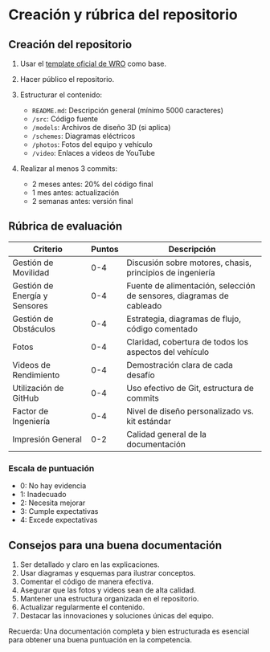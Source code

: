 # Creación y rúbrica del repositorio

## Creación del repositorio

1. Usar el [template oficial de WRO](https://github.com/World-Robot-Olympiad-Association/wro2022-fe-template) como base.
2. Hacer público el repositorio.
3. Estructurar el contenido:
   - `README.md`: Descripción general (mínimo 5000 caracteres)
   - `/src`: Código fuente
   - `/models`: Archivos de diseño 3D (si aplica)
   - `/schemes`: Diagramas eléctricos
   - `/photos`: Fotos del equipo y vehículo
   - `/video`: Enlaces a videos de YouTube

4. Realizar al menos 3 commits:
   - 2 meses antes: 20% del código final
   - 1 mes antes: actualización
   - 2 semanas antes: versión final

## Rúbrica de evaluación

| Criterio | Puntos | Descripción |
|----------|--------|-------------|
| Gestión de Movilidad | 0-4 | Discusión sobre motores, chasis, principios de ingeniería |
| Gestión de Energía y Sensores | 0-4 | Fuente de alimentación, selección de sensores, diagramas de cableado |
| Gestión de Obstáculos | 0-4 | Estrategia, diagramas de flujo, código comentado |
| Fotos | 0-4 | Claridad, cobertura de todos los aspectos del vehículo |
| Videos de Rendimiento | 0-4 | Demostración clara de cada desafío |
| Utilización de GitHub | 0-4 | Uso efectivo de Git, estructura de commits |
| Factor de Ingeniería | 0-4 | Nivel de diseño personalizado vs. kit estándar |
| Impresión General | 0-2 | Calidad general de la documentación |

### Escala de puntuación

- 0: No hay evidencia
- 1: Inadecuado
- 2: Necesita mejorar
- 3: Cumple expectativas
- 4: Excede expectativas

## Consejos para una buena documentación

1. Ser detallado y claro en las explicaciones.
2. Usar diagramas y esquemas para ilustrar conceptos.
3. Comentar el código de manera efectiva.
4. Asegurar que las fotos y videos sean de alta calidad.
5. Mantener una estructura organizada en el repositorio.
6. Actualizar regularmente el contenido.
7. Destacar las innovaciones y soluciones únicas del equipo.

Recuerda: Una documentación completa y bien estructurada es esencial para obtener una buena puntuación en la competencia.